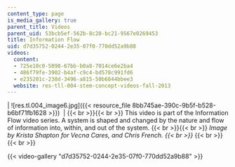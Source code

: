 ```yaml
---
content_type: page
is_media_gallery: true
parent_title: Videos
parent_uid: 53bcb5ef-562b-8c20-bc21-9567e0269453
title: Information Flow
uid: d7d35752-0244-2e35-07f0-770dd52a9b88
videos:
  content:
  - 725e10c0-5098-67bb-b0a8-7014ce6e2ba4
  - 486f79fe-3902-b4af-c9c4-bd578c991fd6
  - e235201c-238d-3496-a815-50b6844bbee3
  website: res-tll-004-stem-concept-videos-fall-2013
---
```


| ![res.tl.004_image6.jpg]({{< resource_file 8bb745ae-390c-9b5f-b528-b6bf71fb1628 >}})  |  {{< br >}}{{< br >}} This video is part of the Information Flow video series. A system is shaped and changed by the nature and flow of information into, within, and out of the system. {{< br >}}{{< br >}} _Image by Krista Shapton for Vecna Cares, and Chris French.  {{< br >}}_ {{< br >}}{{< br >}}

{{< video-gallery "d7d35752-0244-2e35-07f0-770dd52a9b88" >}}

